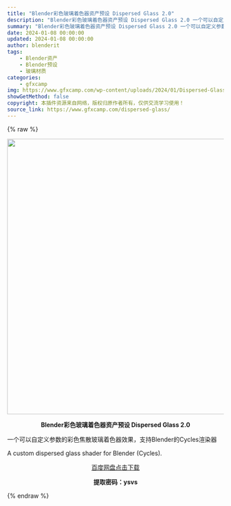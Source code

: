 ```yaml
---
title: "Blender彩色玻璃着色器资产预设 Dispersed Glass 2.0"
description: "Blender彩色玻璃着色器资产预设 Dispersed Glass 2.0 一个可以自定义参数的彩色焦散玻璃着色器效果，支持Blender的Cycles渲染器 A custom dispersed ..."
summary: "Blender彩色玻璃着色器资产预设 Dispersed Glass 2.0 一个可以自定义参数的彩色焦散玻璃着色器效果，支持Blender的Cycles渲染器 A custom dispersed ..."
date: 2024-01-08 00:00:00
updated: 2024-01-08 00:00:00
author: blenderit
tags: 
    - Blender资产
    - Blender预设
    - 玻璃材质
categories:
    - gfxcamp
img: https://www.gfxcamp.com/wp-content/uploads/2024/01/Dispersed-Glass.jpg
showGetMethod: false
copyright: 本插件资源来自网络，版权归原作者所有，仅供交流学习使用！
source_link: https://www.gfxcamp.com/dispersed-glass/
---
```


{% raw %}
<div><p><img decoding="async" class="aligncenter size-full wp-image-117675" src="https://www.gfxcamp.com/wp-content/uploads/2024/01/Dispersed-Glass.jpg" data-src="https://www.gfxcamp.com/wp-content/uploads/2024/01/Dispersed-Glass.jpg" alt="" width="640" height="640" data-srcset="https://www.gfxcamp.com/wp-content/uploads/2024/01/Dispersed-Glass.jpg 640w, https://www.gfxcamp.com/wp-content/uploads/2024/01/Dispersed-Glass-150x150.jpg 150w, https://www.gfxcamp.com/wp-content/uploads/2024/01/Dispersed-Glass-80x80.jpg 80w, https://www.gfxcamp.com/wp-content/uploads/2024/01/Dispersed-Glass-320x320.jpg 320w" data-sizes="(max-width: 640px) 100vw, 640px"></p><p style="text-align: center;"><strong>Blender彩色玻璃着色器资产预设 Dispersed Glass 2.0</strong></p><p data-pm-slice="1 1 []">一个可以自定义参数的彩色焦散玻璃着色器效果，支持Blender的Cycles渲染器</p><p data-pm-slice="1 1 []">A custom dispersed glass shader for Blender (Cycles).</p><p style="text-align: center;" data-pm-slice="1 1 []"><a class="maxbutton-3 maxbutton maxbutton-baidu" target="_blank" rel="noopener" href="https://pan.baidu.com/s/1KI1M5oxfMfGLuKeTJThKmg?pwd=ysvs"><span class="mb-text">百度网盘点击下载</span></a></p><p style="text-align: center;" data-pm-slice="1 1 []"><strong>提取密码：ysvs</strong></p></div>
<div style="display: none">gfxcamp</div>
{% endraw %}